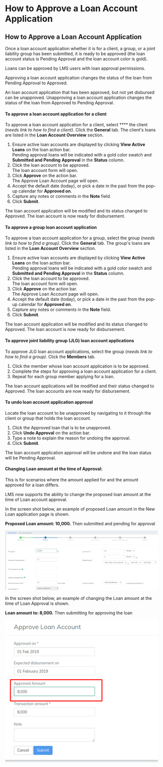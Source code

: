 # How to Approve a Loan Account Application

## How to Approve a Loan Account Application <a href="#title-text" id="title-text"></a>

Once a loan account application whether it is for a client, a group, or a joint liability group has been submitted, it is ready to be approved (the loan account status is Pending Approval and the loan account color is gold).&#x20;

Loans can be approved by LMS users with loan approval permissions.

Approving a loan account application changes the status of the loan from Pending Approval to Approved.

An loan account application that has been approved, but not yet disbursed can be unapproved. Unapproving a loan account application changes the status of the loan from Approved to Pending Approval.&#x20;

#### **To approve a loan account application for a client** <a href="#howtoapprovealoanaccountapplication-clientloanapprovaltoapprovealoanaccountapplicationforaclient" id="howtoapprovealoanaccountapplication-clientloanapprovaltoapprovealoanaccountapplicationforaclient"></a>

To approve a loan account application for a client, select **** the client (_needs link to how to find a client)_. Click the **General** tab. The client's loans are listed in the **Loan Account Overview** section.

1. Ensure active loan accounts are displayed by clicking **View Active Loans** on the loan action bar. \
   Pending approval loans will be indicated with a gold color swatch and **Submitted and Pending** **Approval** in the **Status** column.&#x20;
2. Click the loan account to be approved.\
   The loan account form will open.&#x20;
3. Click **Approve** on the action bar.\
   The Approve Loan Account page will open.&#x20;
4. Accept the default date (today), or pick a date in the past from the pop-up calendar for **Approved on**.
5. Capture any notes or comments in the **Note** field.
6. Click **Submit**.

The loan account application will be modified and its status changed to Approved. The loan account is now ready for disbursement.

#### To approve a group loan account application <a href="#howtoapprovealoanaccountapplication-toapproveagrouploanaccountapplication" id="howtoapprovealoanaccountapplication-toapproveagrouploanaccountapplication"></a>

To approve a loan account application for a group, select the group (_needs link to how to find a group)_. Click the **General** tab. The group's loans are listed in the **Loan Account Overview** section.

1. Ensure active loan accounts are displayed by clicking **View Active Loans** on the loan action bar. \
   Pending approval loans will be indicated with a gold color swatch and **Submitted and Pending Approval** in the **Status** column.&#x20;
2. Click the loan account to be approved.\
   The loan account form will open.&#x20;
3. Click **Approve** on the action bar.\
   The Approve Loan Account page will open.&#x20;
4. Accept the default date (today), or pick a date in the past from the pop-up calendar for **Approved on**.
5. Capture any notes or comments in the **Note** field.
6. Click **Submit**.

The loan account application will be modified and its status changed to Approved. The loan account is now ready for disbursement.

#### To approve joint liability group (JLG) loan account applications <a href="#howtoapprovealoanaccountapplication-toapprovejointliabilitygroup-jlg-loanaccountapplications" id="howtoapprovealoanaccountapplication-toapprovejointliabilitygroup-jlg-loanaccountapplications"></a>

To approve JLG loan account applications, select the group (_needs link to how to find a group)._ Click the **Members** tab.

1. Click the member whose loan account application is to be approved.&#x20;
2. Complete the steps for approving a loan account application for a client.&#x20;
3. Repeat for each group member applying for a loan.

The loan account applications will be modified and their status changed to Approved. The loan accounts are now ready for disbursement.

#### To undo loan account application approval <a href="#howtoapprovealoanaccountapplication-undoapprovaltoundoloanaccountapplicationapproval" id="howtoapprovealoanaccountapplication-undoapprovaltoundoloanaccountapplicationapproval"></a>

Locate the loan account to be unapproved by navigating to it through the client or group that holds the loan account.

1. Click the Approved loan that is to be unapproved.
2. Click **Undo Approval** on the action bar.
3. Type a note to explain the reason for undoing the approval.
4. Click **Submit**.

The loan account application approval will be undone and the loan status will be Pending Approval.

#### **Changing Loan amount at the time of Approval:** <a href="#howtoapprovealoanaccountapplication-changingloanamountatthetimeofapproval" id="howtoapprovealoanaccountapplication-changingloanamountatthetimeofapproval"></a>

This is for scenarios where the amount applied for and the amount approved for a loan differs.

LMS  now supports the ability to change the proposed loan amount at the time of Loan account approval.&#x20;

In the screen shot below, an example of proposed Loan amount in the New Loan application page is shown.

**Proposed Loan amount: 10,000.** Then submitted and pending for approval

![](../../.gitbook/assets/Screenshot28.png)

In the screen shot below, an example of changing the Loan amount at the time of Loan Approval is shown.&#x20;

**Loan amount to: 8,000.** Then submitting for approving the loan

![](../../.gitbook/assets/Screenshot29.png)

## &#x20;<a href="#title-text" id="title-text"></a>

